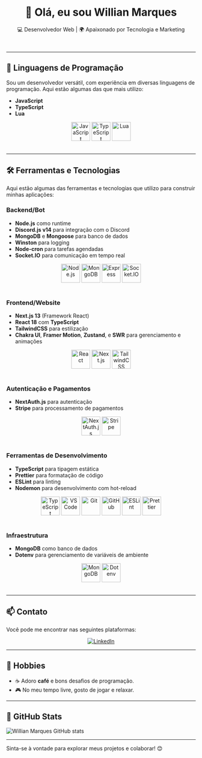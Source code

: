 <h1 align="center">👋 Olá, eu sou Willian Marques</h1>

<p align="center">
  💻 Desenvolvedor Web | 🌍 Apaixonado por Tecnologia e Marketing
</p><br>

---

## 🚀 Linguagens de Programação

Sou um desenvolvedor versátil, com experiência em diversas linguagens de programação. Aqui estão algumas das que mais utilizo:

- **JavaScript**
- **TypeScript**
- **Lua**

<div align="center">
  <img src="https://cdn.jsdelivr.net/gh/devicons/devicon/icons/javascript/javascript-original.svg" alt="JavaScript" width="50" height="50"/>
  <img src="https://cdn.jsdelivr.net/gh/devicons/devicon/icons/typescript/typescript-original.svg" alt="TypeScript" width="50" height="50"/>
  <img src="https://cdn.jsdelivr.net/gh/devicons/devicon/icons/lua/lua-original.svg" alt="Lua" width="50" height="50"/>
</div><br>

---

## 🛠️ Ferramentas e Tecnologias

Aqui estão algumas das ferramentas e tecnologias que utilizo para construir minhas aplicações:

### **Backend/Bot**

- **Node.js** como runtime
- **Discord.js v14** para integração com o Discord
- **MongoDB** e **Mongoose** para banco de dados
- **Winston** para logging
- **Node-cron** para tarefas agendadas
- **Socket.IO** para comunicação em tempo real

<div align="center">
  <img src="https://cdn.jsdelivr.net/gh/devicons/devicon/icons/nodejs/nodejs-original.svg" alt="Node.js" width="50" height="50"/>
  <img src="https://cdn.jsdelivr.net/gh/devicons/devicon/icons/mongodb/mongodb-original.svg" alt="MongoDB" width="50" height="50"/>
  <img src="https://cdn.jsdelivr.net/gh/devicons/devicon/icons/express/express-original-wordmark.svg" alt="Express" width="50" height="50"/>
  <img src="https://cdn.jsdelivr.net/gh/devicons/devicon/icons/socketio/socketio-original.svg" alt="Socket.IO" width="50" height="50"/>
</div><br>

### **Frontend/Website**

- **Next.js 13** (Framework React)
- **React 18** com **TypeScript**
- **TailwindCSS** para estilização
- **Chakra UI**, **Framer Motion**, **Zustand**, e **SWR** para gerenciamento e animações

<div align="center">
  <img src="https://cdn.jsdelivr.net/gh/devicons/devicon/icons/react/react-original.svg" alt="React" width="50" height="50"/>
  <img src="https://cdn.jsdelivr.net/gh/devicons/devicon/icons/nextjs/nextjs-original.svg" alt="Next.js" width="50" height="50"/>
  <img src="https://cdn.jsdelivr.net/gh/devicons/devicon/icons/tailwindcss/tailwindcss-original.svg" alt="TailwindCSS" width="50" height="50"/>
</div><br>

### **Autenticação e Pagamentos**

- **NextAuth.js** para autenticação
- **Stripe** para processamento de pagamentos

<div align="center">
  <img src="https://cdn.jsdelivr.net/gh/devicons/devicon/icons/auth0/auth0-original.svg" alt="NextAuth.js" width="50" height="50"/>
  <img src="https://cdn.jsdelivr.net/gh/devicons/devicon/icons/stripe/stripe-original.svg" alt="Stripe" width="50" height="50"/>
</div><br>

### **Ferramentas de Desenvolvimento**

- **TypeScript** para tipagem estática
- **Prettier** para formatação de código
- **ESLint** para linting
- **Nodemon** para desenvolvimento com hot-reload

<div align="center">
  <img src="https://cdn.jsdelivr.net/gh/devicons/devicon/icons/typescript/typescript-original.svg" alt="TypeScript" width="50" height="50"/>
  <img src="https://cdn.jsdelivr.net/gh/devicons/devicon/icons/vscode/vscode-original.svg" alt="VS Code" width="50" height="50"/>
  <img src="https://cdn.jsdelivr.net/gh/devicons/devicon/icons/git/git-original.svg" alt="Git" width="50" height="50"/>
  <img src="https://cdn.jsdelivr.net/gh/devicons/devicon/icons/github/github-original.svg" alt="GitHub" width="50" height="50"/>
  <img src="https://cdn.jsdelivr.net/gh/devicons/devicon/icons/eslint/eslint-original.svg" alt="ESLint" width="50" height="50"/>
  <img src="https://cdn.jsdelivr.net/gh/devicons/devicon/icons/prettier/prettier-original.svg" alt="Prettier" width="50" height="50"/>
</div><br>

### **Infraestrutura**

- **MongoDB** como banco de dados
- **Dotenv** para gerenciamento de variáveis de ambiente

<div align="center">
  <img src="https://cdn.jsdelivr.net/gh/devicons/devicon/icons/mongodb/mongodb-original.svg" alt="MongoDB" width="50" height="50"/>
  <img src="https://cdn.jsdelivr.net/gh/devicons/devicon/icons/dotenv/dotenv-original.svg" alt="Dotenv" width="50" height="50"/>
</div><br>

---

## 📫 Contato

Você pode me encontrar nas seguintes plataformas:

<p align="center">
  <a href="https://www.linkedin.com/in/marqueswillian/" target="_blank">
    <img src="https://img.shields.io/badge/-LinkedIn-blue?style=flat-square&logo=Linkedin&logoColor=white" alt="LinkedIn"/>
  </a>
</p>

---

## 🎯 Hobbies

- ☕ Adoro **café** e bons desafios de programação.
- 🎮 No meu tempo livre, gosto de jogar e relaxar.

---

## 💼 GitHub Stats

![Willian Marques GitHub stats](https://github-readme-stats.vercel.app/api?username=AlwaysPalaye&show_icons=true&theme=radical&hide_title=true)

---

Sinta-se à vontade para explorar meus projetos e colaborar! 😊
